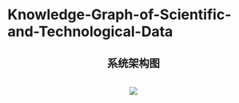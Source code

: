 # Knowledge-Graph-of-Scientific-and-Technological-Data
<div align="center"> <h2>系统架构图</h2> </div><br>

<div align="center"> <img src="http://assets.processon.com/chart_image/5dad5d7ce4b0e43393042988.png" width=""/>
